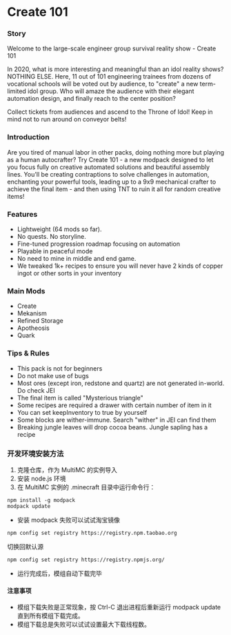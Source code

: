 # Create 101

### Story
Welcome to the large-scale engineer group survival reality show - Create 101

In 2020, what is more interesting and meaningful than an idol reality shows? NOTHING ELSE. Here, 11 out of 101 engineering trainees from dozens of vocational schools will be voted out by audience, to "create" a new term-limited idol group. Who will amaze the audience with their elegant automation design, and finally reach to the center position?

Collect tickets from audiences and ascend to the Throne of Idol! Keep in mind not to run around on conveyor belts!

### Introduction
Are you tired of manual labor in other packs, doing nothing more but playing as a human autocrafter? Try Create 101 - a new modpack designed to let you focus fully on creative automated solutions and beautiful assembly lines. You'll be creating contraptions to solve challenges in automation, enchanting your powerful tools, leading up to a 9x9 mechanical crafter to achieve the final item - and then using TNT to ruin it all for random creative items!

### Features
- Lightweight (64 mods so far).
- No quests. No storyline.
- Fine-tuned progression roadmap focusing on automation
- Playable in peaceful mode
- No need to mine in middle and end game.
- We tweaked 1k+ recipes to ensure you will never have 2 kinds of copper ingot or other sorts in your inventory

### Main Mods
 - Create
 - Mekanism
 - Refined Storage
 - Apotheosis
 - Quark

### Tips & Rules
 - This pack is not for beginners
 - Do not make use of bugs
 - Most ores (except iron, redstone and quartz) are not generated in-world. Do check JEI
 - The final item is called "Mysterious triangle"
 - Some recipes are required a drawer with certain number of item in it
 - You can set keepInventory to true by yourself
 - Some blocks are wither-immune. Search "wither" in JEI can find them
 - Breaking jungle leaves will drop cocoa beans. Jungle sapling has a recipe

### 开发环境安装方法

1. 克隆仓库，作为 MultiMC 的实例导入
2. 安装 node.js 环境
3. 在 MultiMC 实例的 .minecraft 目录中运行命令行：

```
npm install -g modpack
modpack update
```

 - 安装 modpack 失败可以试试淘宝镜像

```
npm config set registry https://registry.npm.taobao.org
```

 切换回默认源

```
npm config set registry https://registry.npmjs.org/
```

 - 运行完成后，模组自动下载完毕

#### 注意事项

 - 模组下载失败是正常现象，按 Ctrl-C 退出进程后重新运行 modpack update 直到所有模组下载完成。
 - 模组下载总是失败可以试试设置最大下载线程数。
